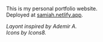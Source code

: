 This is my personal portfolio website.  
Deployed at [samiah.netlify.app](samiah.netlify.app).

*Layont inspired by Ademir A.*  
*Icons by Icons8.*
